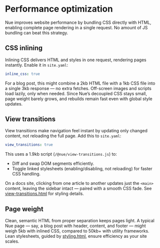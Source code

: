 
# Performance optimization
Nue improves website performance by bundling CSS directly with HTML, enabling complete page rendering in a single request. No amount of JS bundling can beat this strategy.


## CSS inlining
Inlining CSS delivers HTML and styles in one request, rendering pages instantly. Enable it in `site.yaml`:

```yaml
inline_css: true
```

For a blog post, this might combine a 2kb HTML file with a 1kb CSS file into a single 3kb response — no extra fetches. Off-screen images and scripts load lazily, only when needed. Since Nue’s decoupled CSS stays small, page weight barely grows, and rebuilds remain fast even with global style updates.

## View transitions
View transitions make navigation feel instant by updating only changed content, not reloading the full page. Add this to `site.yaml`:

```yaml
view_transitions: true
```

This uses a 1.9kb script (`/@nue/view-transitions.js`) to:
- Diff and swap DOM segments efficiently.
- Toggle linked stylesheets (enabling/disabling, not reloading) for faster CSS handling.

On a docs site, clicking from one article to another updates just the `<main>` content, leaving the sidebar intact — paired with a smooth CSS fade. See [view-transitions.html](view-transitions.html) for styling details.

## Page weight
Clean, semantic HTML from proper separation keeps pages light. A typical Nue page — say, a blog post with header, content, and footer — might weigh 5kb with inlined CSS, compared to 50kb+ with utility frameworks. Lean stylesheets, guided by [styling.html](styling.html), ensure efficiency as your site scales.
